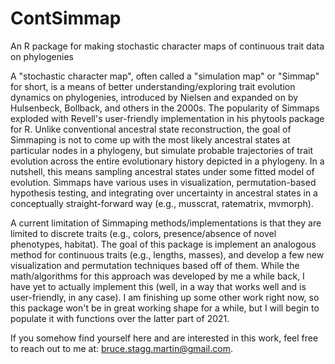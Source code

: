 # ContSimmap
An R package for making stochastic character maps of continuous trait data on phylogenies

A "stochastic character map", often called a "simulation map" or "Simmap" for short, is a means of better understanding/exploring trait evolution dynamics on phylogenies, introduced by Nielsen and expanded on by Hulsenbeck, Bollback, and others in the 2000s. The popularity of Simmaps exploded with Revell's user-friendly implementation in his phytools package for R. Unlike conventional ancestral state reconstruction, the goal of Simmaping is not to come up with the most likely ancestral states at particular nodes in a phylogeny, but simulate probable trajectories of trait evolution across the entire evolutionary history depicted in a phylogeny. In a nutshell, this means sampling ancestral states under some fitted model of evolution. Simmaps have various uses in visualization, permutation-based hypothesis testing, and integrating over uncertainty in ancestral states in a conceptually straight-forward way (e.g., musscrat, ratematrix, mvmorph).

A current limitation of Simmaping methods/implementations is that they are limited to discrete traits (e.g., colors, presence/absence of novel phenotypes, habitat). The goal of this package is implement an analogous method for continuous traits (e.g., lengths, masses), and develop a few new visualization and permutation techniques based off of them. While the math/algorithms for this approach was developed by me a while back, I have yet to actually implement this (well, in a way that works well and is user-friendly, in any case). I am finishing up some other work right now, so this package won't be in great working shape for a while, but I will begin to populate it with functions over the latter part of 2021.

If you somehow find yourself here and are interested in this work, feel free to reach out to me at: bruce.stagg.martin@gmail.com.
